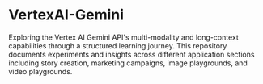 # VertexAI-Gemini
Exploring the Vertex AI Gemini API's multi-modality and long-context capabilities through a structured learning journey. This repository documents experiments and insights across different application sections including story creation, marketing campaigns, image playgrounds, and video playgrounds.
